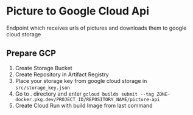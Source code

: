 # Picture to Google Cloud Api

Endpoint which receives urls of pictures and downloads them to google cloud storage

## Prepare GCP

1. Create Storage Bucket
2. Create Repository in Artifact Registry
3. Place your storage key from google cloud storage in `src/storage_key.json`
4. Go to . directory and enter `gcloud builds submit --tag ZONE-docker.pkg.dev/PROJECT_ID/REPOSITORY_NAME/picture-api`
5. Create Cloud Run with build Image from last command
